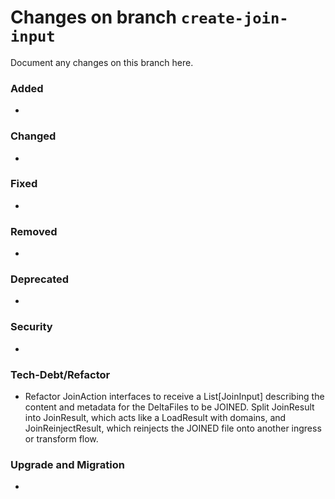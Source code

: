 # Changes on branch `create-join-input`
Document any changes on this branch here.
### Added
- 

### Changed
- 

### Fixed
- 

### Removed
- 

### Deprecated
- 

### Security
- 

### Tech-Debt/Refactor
- Refactor JoinAction interfaces to receive a List[JoinInput] describing the content and metadata for the DeltaFiles to be JOINED.  Split JoinResult into JoinResult, which acts like a LoadResult with domains, and JoinReinjectResult, which reinjects the JOINED file onto another ingress or transform flow. 

### Upgrade and Migration
- 
